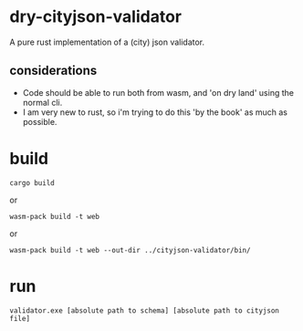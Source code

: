 # dry-cityjson-validator 

A pure rust implementation of a (city) json validator.

## considerations

- Code should be able to run both from wasm, and 'on dry land' using the normal cli.
- I am very new to rust, so i'm trying to do this 'by the book' as much as possible.


# build 
```
cargo build
```
or
```
wasm-pack build -t web
```
or 
```
wasm-pack build -t web --out-dir ../cityjson-validator/bin/
```

# run 
```
validator.exe [absolute path to schema] [absolute path to cityjson file] 
```
